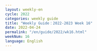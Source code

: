 ```yaml
---
layout: weekly-en
cycle: 2022
categories: weekly guide
title: "Weekly Guide：2022-2023 Week 16"
date: 2022-04-24
permalink: "/en/guide/2022/wk16.html"
weekNum: 16
language: English
---
```

